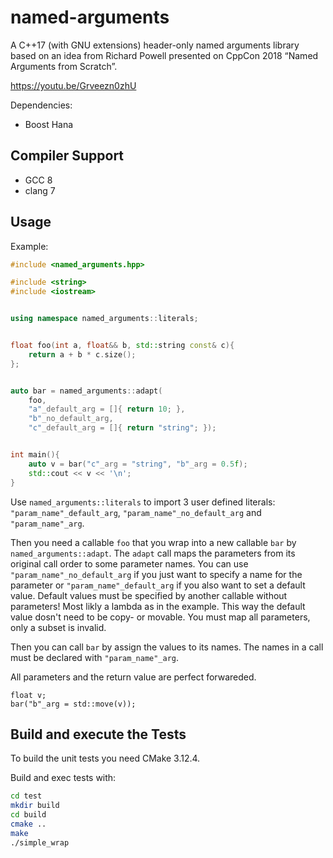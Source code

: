 # named-arguments

A C++17 (with GNU extensions) header-only named arguments library based on an idea from Richard Powell presented on CppCon 2018 “Named Arguments from Scratch”.

https://youtu.be/Grveezn0zhU

Dependencies:
- Boost Hana

## Compiler Support

- GCC 8
- clang 7

## Usage

Example:

```cpp
#include <named_arguments.hpp>

#include <string>
#include <iostream>


using namespace named_arguments::literals;


float foo(int a, float&& b, std::string const& c){
	return a + b * c.size();
};


auto bar = named_arguments::adapt(
	foo,
	"a"_default_arg = []{ return 10; },
	"b"_no_default_arg,
	"c"_default_arg = []{ return "string"; });


int main(){
	auto v = bar("c"_arg = "string", "b"_arg = 0.5f);
	std::cout << v << '\n';
}
```

Use `named_arguments::literals` to import 3 user defined literals: `"param_name"_default_arg`, `"param_name"_no_default_arg` and `"param_name"_arg`.

Then you need a callable `foo` that you wrap into a new callable `bar` by `named_arguments::adapt`. The `adapt` call maps the parameters from its original call order to some parameter names. You can use `"param_name"_no_default_arg` if you just want to specify a name for the parameter or `"param_name"_default_arg` if you also want to set a default value. Default values must be specified by another callable without parameters! Most likly a lambda as in the example. This way the default value dosn't need to be copy- or movable. You must map all parameters, only a subset is invalid.

Then you can call `bar` by assign the values to its names. The names in a call must be declared with `"param_name"_arg`.

All parameters and the return value are perfect forwareded.

```
float v;
bar("b"_arg = std::move(v));
```

## Build and execute the Tests

To build the unit tests you need CMake 3.12.4.

Build and exec tests with:

```bash
cd test
mkdir build
cd build
cmake ..
make
./simple_wrap
```
